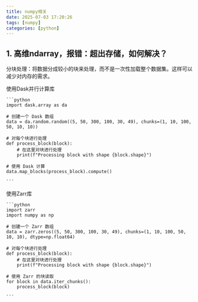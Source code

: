 ```yaml
---
title: numpy相关
date: 2025-07-03 17:20:26
tags: [numpy]
categories: [python]
---
```


## 1. 高维ndarray，报错：超出存储，如何解决？

分块处理：将数据分成较小的块来处理，而不是一次性加载整个数据集。这样可以减少对内存的需求。

使用Dask并行计算库

    ```python
    import dask.array as da

    # 创建一个 Dask 数组
    data = da.random.random((5, 50, 300, 100, 30, 49), chunks=(1, 10, 100, 50, 10, 10))

    # 对每个块进行处理
    def process_block(block):
        # 在这里对块进行处理
        print(f"Processing block with shape {block.shape}")

    # 使用 Dask 计算
    data.map_blocks(process_block).compute()

    ```

使用Zarr库

    ```python
    import zarr
    import numpy as np

    # 创建一个 Zarr 数组
    data = zarr.zeros((5, 50, 300, 100, 30, 49), chunks=(1, 10, 100, 50, 10, 10), dtype=np.float64)

    # 对每个块进行处理
    def process_block(block):
        # 在这里对块进行处理
        print(f"Processing block with shape {block.shape}")

    # 使用 Zarr 的块读取
    for block in data.iter_chunks():
        process_block(block)

    ```

